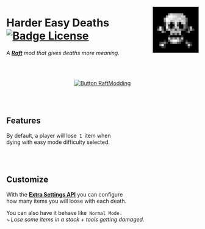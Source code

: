 
<div align = right>

<img
    src = 'HarderEasyDeath/icon.png'
    width = 120
    align = right
/>

</div>

# Harder Easy Deaths   [![Badge License]][License]

*A **[Raft]** mod that gives deaths more meaning.*

<br>
<br>

<div align = center>

[![Button RaftModding]][RaftModding]

</div>

<br>
<br>

## Features

By default, a player will lose  `1`  item when <br>
dying with easy mode difficulty selected.

<br>
<br>

## Customize

With the **[Extra Settings API]** you can configure <br>
how many items you will loose with each death.

You can also have it behave like  `Normal Mode` . <br>
*⤷ Lose some items in a stack + tools getting damaged.*

<br>


<!----------------------------------------------------------------------------->

[Extra Settings API]: https://www.raftmodding.com/mods/extra-settings-api
[RaftModding]: https://www.raftmodding.com/mods/harder-easy-death
[Raft]: https://raft-game.com/

[License]: LICENSE
[Banner]: LanternPhysicsMod/banner.jpg


<!----------------------------------[ Badges ]--------------------------------->

[Badge License]: https://img.shields.io/badge/License-MIT-ac8b11.svg?style=for-the-badge&labelColor=yellow


<!---------------------------------[ Buttons ]--------------------------------->

[Button RaftModding]: https://img.shields.io/badge/RaftModding-3498db?style=for-the-badge&logoColor=white&logo=Wireshark

